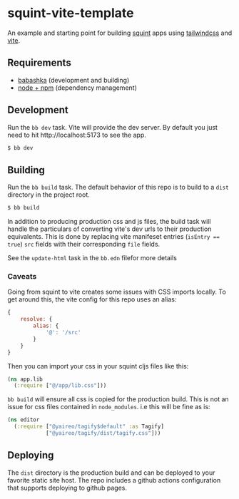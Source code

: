 # squint-vite-template

An example and starting point for building [squint](https://github.com/squint-cljs/squint) apps using [tailwindcss](https://tailwindcss.com/) and [vite](https://vite.dev/).

## Requirements

- [babashka](https://babashka.org/) (development and building)
- [node + npm](https://nodejs.org/en/download/) (dependency management)

## Development

Run the `bb dev` task. Vite will provide the dev server. By default you just need to hit http://localhost:5173 to see the app.

```bash
$ bb dev
```

## Building

Run the `bb build` task. The default behavior of this repo is to build to a `dist` directory in the project root.

```bash
$ bb build
```

In addition to producing production css and js files, the build task will handle the particulars of converting vite's dev urls to their production equivalents. This is done by replacing vite manifeset entries (`isEntry == true`) `src` fields with their corresponding `file` fields.

See the `update-html` task in the `bb.edn` filefor more details

### Caveats

Going from squint to vite creates some issues with CSS imports locally. To get around this, the vite config for this repo uses an alias:

```js
{
    resolve: {
        alias: {
            '@': '/src'
        }
    }
}
```

Then you can import your css in your squint cljs files like this:

```clojure
(ns app.lib
  (:require ["@/app/lib.css"]))
```

`bb build` will ensure all css is copied for the production build. This is not an issue for css files contained in `node_modules`. i.e this will be fine as is:

```clojure
(ns editor
  (:require ["@yaireo/tagify$default" :as Tagify]
            ["@yaireo/tagify/dist/tagify.css"]))
```


## Deploying

The `dist` directory is the production build and can be deployed to your favorite static site host. The repo includes a github actions configuration that supports deploying to github pages.
